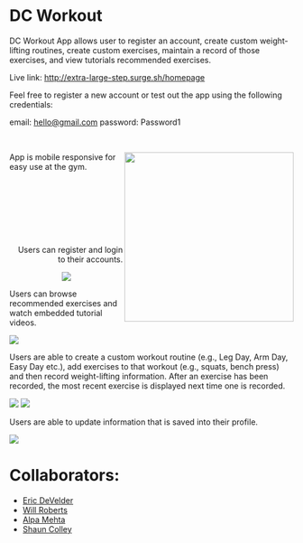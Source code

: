 # DC Workout

DC Workout App allows user to register an account, create custom weight-lifting routines, create custom exercises, maintain a record of those exercises, and view tutorials recommended exercises.

Live link: http://extra-large-step.surge.sh/homepage

Feel free to register a new account or test out the app using the following credentials:

email: hello@gmail.com
password: Password1

<br>

<p>
<img src="gifs/dc-workout-mobil.gif" width="300" height="300" align="right"/>
</p>

<p align="left">App is mobile responsive for easy use at the gym.</p>

<br>
<br>
<br>
<br>
<br>
<br>

<p align="right">
  Users can register and login to their accounts.
</p>
<p align="center">
  <img src="gifs/dc-workout-login.gif" width="" height=""/>  
</p>


Users can browse recommended exercises and watch embedded tutorial videos.

<img src="gifs/dc-workout-tutorial.gif" width="" height=""/>

Users are able to create a custom workout routine (e.g., Leg Day, Arm Day, Easy Day etc.), add exercises to that workout (e.g., squats, bench press) and then record weight-lifting information. After an exercise has been recorded, the most recent exercise is displayed next time one is recorded.

<img src="gifs/dc-workout-record-exercise.gif" width="" height=""/>

<img src="gifs/dc-workout-create-routine.gif" width="" height=""/>

Users are able to update information that is saved into their profile.

<img src="gifs/dc-workout-update-profile.gif" width="" height=""/>


# Collaborators:
* [Eric DeVelder](https://github.com/emark1)
* [Will Roberts](https://github.com/wcrober)
* [Alpa Mehta](https://github.com/amehta27)
* [Shaun Colley](https://github.com/shaunwcolley)

